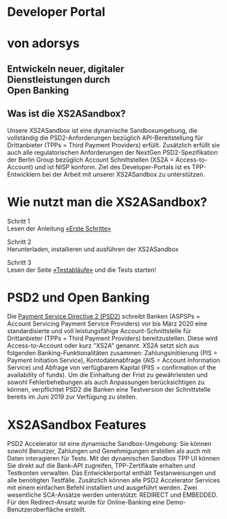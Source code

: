 <div class="hero">

# Developer Portal
# von adorsys

<div class="hero-subheader">

## Entwickeln neuer, digitaler <br/> Dienstleistungen durch <br/> Open Banking
</div>
</div>

<div class="what-sandbox-wrapper container">

## Was ist die XS2ASandbox?

Unsere XS2ASandbox ist eine dynamische Sandboxumgebung, die vollständig die PSD2-Anforderungen bezüglich API-Bereitstellung für Drittanbieter (TPPs = Third Payment Providers) erfüllt. Zusätzlich erfüllt sie auch alle regulatorischen Anforderungen der NextGen PSD2-Spezifikation der Berlin Group bezüglich Account Schnittstellen (XS2A = Access-to-Account) und ist NISP konform. Ziel des Developer-Portals ist es TPP-Entwicklern bei der Arbeit mit unserer XS2ASandbox zu unterstützen.

</div>

<div class="how-use-api">

# Wie nutzt man die XS2ASandbox?

<div class="steps-wrapper">

Schritt 1 <br/>
Lesen der Anleitung [«Erste Schritte»](/getting-started)

<div class="arrow-right"></div>

Schritt 2 <br/>
Herunterladen, installieren und ausführen der XS2ASandbox

<div class="arrow-right"></div>

Schritt 3 <br/>
Lesen der Seite [«Testabläufe»](/test-cases) und die Tests starten!

</div>
  
</div>

<div class="open-banking">
<div class="divider"></div>

# PSD2 und Open Banking

Die [Payment Service Directive 2 (PSD2)](https://eur-lex.europa.eu/legal-content/EN/TXT/PDF/?uri=CELEX:32015L2366&from=EN) schreibt Banken (ASPSPs = Account Servicing Payment Service Providers) vor bis März 2020 eine standardisierte und voll leistungsfähige Account-Schnittstelle für Drittanbieter (TPPs = Third Payment Providers) bereitzustellen. Diese wird Access-to-Account oder kurz "XS2A" genannt. XS2A setzt sich aus folgenden Banking-Funktionalitäten zusammen: Zahlungsinitiierung (PIS = Payment Initiation Service), Kontodatenabfrage (AIS = Account Information Service) und Abfrage von verfügbarem Kapital (PIIS = confirmation of the availability of funds). Um die Einhaltung der Frist zu gewährleisten und sowohl Fehlerbehebungen als auch Anpassungen berücksichtigen zu können, verpflichtet PSD2 die Banken eine Testversion der Schnittstelle bereits im Juni 2019 zur Verfügung zu stellen.

</div>

<div class="features-text">

# XS2ASandbox Features

PSD2 Accelerator ist eine dynamische Sandbox-Umgebung: Sie können sowohl Benutzer, Zahlungen und Genehmigungen erstellen als auch mit Daten interagieren für Tests. Mit der dynamischen Sandbox TPP UI können Sie direkt auf die Bank-API zugreifen, TPP-Zertifikate erhalten und Testkonten verwalten. Das Entwicklerportal enthält Testanweisungen und alle benötigten Testfälle. Zusätzlich können alle PSD2 Accelerator Services mit einem einfachen Befehl installiert und ausgeführt werden. Zwei wesentliche SCA-Ansätze werden unterstützt: REDIRECT und EMBEDDED. Für den Redirect-Ansatz wurde für Online-Banking eine Demo-Benutzeroberfläche erstellt.
</div>
